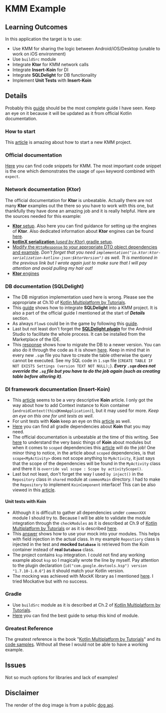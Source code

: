 # KMM Example

## Learning Outcomes
In this application the target is to use:
- Use KMM for sharing the logic between Android/iOS/Desktop (unable to work on iOS environment)
- Use `buildSrc` module
- Integrate **Ktor** for KMM network calls
- Integrate **Insert-Koin** for DI
- Integrate **SQLDelight** for DB functionality
- Implement **Unit Tests** with **Insert-Koin**

## Details
Probably this [guide](https://kotlinlang.org/docs/multiplatform-mobile-ktor-sqldelight.html#make-the-business-logic-cross-platform) should be the most complete guide I have seen. Keep an eye on it because it will be updated as it from official Kotlin documentation.

### How to start
This [article](https://proandroiddev.com/kmm-quickstart-guide-7598527a2ab9) is amazing about how to start a new KMM project.

### Official documentation
[Here](https://kotlinlang.org/docs/multiplatform-connect-to-apis.html#rules-for-expected-and-actual-declarations) you can find code snippets for KMM. The most important code snippet is the one which demonstrates the usage of `open` keyword combined with `expect`.

### Network documentation (Ktor)
The official documentation for **Ktor** is unbeatable. Actually there are not many **Ktor** examples out the there so you have to work with this one, but thankfully they have done an amazing job and it is really helpful. Here are the sources needed for this example:
- [**Ktor** setup](https://ktor.io/docs/getting-started-ktor-client-multiplatform-mobile.html#ktor-dependencies). Also here you can find guidance for setting up the engines of **Ktor**. Also dedicated information about **Ktor** engines can be found [here](https://ktor.io/docs/http-client-engines.html#platforms).
- [**kotlinX serialization** (*used by Ktor*) gradle setup](https://github.com/Kotlin/kotlinx.serialization).
- [Modify the `HttpResponse` to your appropriate DTO object dependencies and example](https://ktor.io/docs/serialization-client.html). *Don't forget that you need `implementation("io.ktor:ktor-serialization-kotlinx-json:$ktorVersion")` as well. Tt is mentioned in the previous link but I wrote again just to make sure that I will pay attention and avoid pulling my hair out!*
- [**Ktor** engines](https://ktor.io/docs/http-client-engines.html#platforms)

### DB documentation (SQLDelight)
- The DB migration implementation used here is wrong. Please see the appropriate at Ch.10 of [Kotlin Multiplatform by Tutorials](https://www.amazon.com/Kotlin-Multiplatform-Tutorials-First-Platforms/dp/1950325628).
- This [guide](https://kotlinlang.org/docs/multiplatform-mobile-ktor-sqldelight.html#configure-sqldelight-and-implement-cache-logic) shows how to integrate **SQLDelight** into a KMM project. It is also a part of the official guide I mentioned at the start of ***Details*** section.
- As always `Flow`s could be in the game by following this [guide](https://cashapp.github.io/sqldelight/js_sqlite/coroutines/).
- Last but not least don't forget the [**SQLDelight *plugin***](https://plugins.jetbrains.com/plugin/8191-sqldelight) for the Android Studio to facilitate the whole process. It can be installed from the Marketplace of the IDE.
- This [response](https://stackoverflow.com/a/65211389) shows how to migrate the DB to a newer version. You can also do it through the code as it is shown [here](https://cashapp.github.io/sqldelight/multiplatform_sqlite/migrations/). Keep in mind that in every new `.sqm` file you have to create the table otherwise the query cannot be executed. See my SQL code in `1.sqm` file (`CREATE TABLE IF NOT EXISTS Settings (version TEXT NOT NULL);`). ***Every `.sqm` does not override the `.sq` file but you have to do the job again (such as creating table before altering it)***.

### DI framework documentation (Insert-Koin)
- This [article](https://medium.com/swlh/dependency-injection-with-koin-for-android-43dda4d800d1) seems to be a very descriptive **Koin** article. I only got the way about how to add Context instance to Koin container (`androidContext(this@KmmApplication)`), but it may used for more. *Keep an eye on this one for unit tests as well*.
- For unit tests with **Koin** keep an eye on this [article](https://insert-koin.io/docs/reference/koin-test/checkmodules) as well.
- [Here](https://insert-koin.io/docs/setup/koin) you can find all gradle dependencies about **Koin** that you may need.
- The official documentation is unbeatable at the time of this writing. See [here](https://insert-koin.io/docs/reference/koin-core/definitions) to understand the very basic things of **Koin** about modules but when it comes to `scoped` dependencies this [article](https://proandroiddev.com/understanding-android-scopes-with-koin-cfe6b60ca579) will do the job! One minor thing to notice, in the article about `scoped` dependencies, is that `scope<MyActivity>` does not scope anything to `MyActivity`, it just says that the scope of the dependencies will be found in the `MyActivity` class and there it is `override val scope : Scope by activityScope()`.
- Last but not least, don't forget the way I used `by inject()` in the `Repository` class in `shared` module at `commonMain` directory. I had to make the `Repository` to implement `KoinComponent` interface! This can be also viewed in this [article](https://johnoreilly.dev/posts/kotlinmultiplatform-koin/).

#### Unit tests with Koin
- Although it is difficult to gather all dependencies under `commonXXX` module I should try to. Because I will be able to validate the module integration through the `checkModules` as it is described at Ch.9 of [Kotlin Multiplatform by Tutorials](https://www.amazon.com/Kotlin-Multiplatform-Tutorials-First-Platforms/dp/1950325628) or as it is described [here](https://insert-koin.io/docs/reference/koin-test/checkmodules).
- This [answer](https://stackoverflow.com/a/67620830) shows how to use your mock into your modules. This helps with field injection in the actual class. In my example `Repostiory` class is injected in the test and **mocked `Database`** is retrieved from the Koin container instead of **real `Database`** class.
- The project contains `ksp` integration. I could not find any working example about `ksp` so I magically wrote the line by myself. Pay attention to the plugin declaration (`id("com.google.devtools.ksp") version "1.7.10-1.0.6"`) as it should match your Kotlin version.
- The mocking was achieved with MockK library as I mentioned [here](https://stackoverflow.com/a/74245709). I tried Mockative but with no success.

### Gradle
- Use `buildSrc` module as it is described at Ch.2 of [Kotlin Multiplatform by Tutorials](https://www.amazon.com/Kotlin-Multiplatform-Tutorials-First-Platforms/dp/1950325628).
- [Here](https://proandroiddev.com/better-dependencies-management-using-buildsrc-kotlin-dsl-eda31cdb81bf) you can find the best guide to setup this kind of module.

### Greatest Reference
The greatest reference is the book "[Kotlin Multiplatform by Tutorials](https://www.amazon.com/Kotlin-Multiplatform-Tutorials-First-Platforms/dp/1950325628)" and its [code samples](https://github.com/kodecocodes/kmpf-materials). Without all these I would not be able to have a working example.

## Issues
Not so much options for libraries and lack of examples!

## Disclaimer
The render of the dog image is from a public [dog api](https://dog.ceo/api/breeds/image/random).